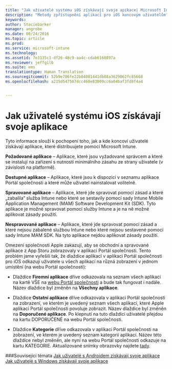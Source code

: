 ```yaml
---
title: "Jak uživatelé systému iOS získávají svoje apikace| Microsoft Intune"
description: "Metody zpřístupnění aplikací pro iOS koncovým uživatelům"
keywords: 
author: Staciebarker
manager: angrobe
ms.date: 08/24/2016
ms.topic: article
ms.prod: 
ms.service: microsoft-intune
ms.technology: 
ms.assetid: 7e3135c1-df26-48c9-aa4c-cdab6168897a
ms.reviewer: jeffgilb
ms.suite: ems
translationtype: Human Translation
ms.sourcegitcommit: 52b9e786fe22b04081441db88a3629062fc85668
ms.openlocfilehash: a215d547507dcc460e83009cc6a04baf3fd8f4a4


---
```



# Jak uživatelé systému iOS získávají svoje aplikace

Tyto informace slouží k pochopení toho, jak a kde koncoví uživatelé získávají aplikace, které distribuujete pomocí Microsoft Intune.

**Požadované aplikace** – Aplikace, které jsou vyžadované správcem a které se instalují na zařízení s nutností minimálního zásahu ze strany uživatele (v závislosti na platformě).

**Dostupné aplikace** – Aplikace, které jsou k dispozici v seznamu aplikace Portál společnosti a které může uživatel nainstalovat volitelně.

**Spravované aplikace** – Aplikace, které jde spravovat pomocí zásad a které „zabalila“ služba Intune nebo které se sestavily pomocí sady Intune Mobile Application Management (MAM) Software Development Kit (SDK). Tyto aplikace je možné spravovat pomocí služby Intune a je na ně možné aplikovat zásady použití.

**Nespravované aplikace** – Aplikace, které jde spravovat pomocí zásad a které nejsou zabalené službou Intune nebo které nejsou sestavené pomocí sady Intune MAM SDK. Na tyto aplikace nejdou aplikovat zásady použití.

Omezení společnosti Apple zakazují, aby se obchodní a spravované aplikace z App Storu zobrazovaly v aplikaci Portál společnosti. Tento problém jsme vyřešili tak, že dlaždice aplikací v aplikaci Portál společnosti pro iOS odkazují uživatele u všech aplikací na různá zobrazení v jednom umístění (na webu Portál společnosti):

- Dlaždice **Firemní aplikace** dříve odkazovala na seznam všech aplikací na kartě VŠE na [webu Portál společnosti](http://portal.manage.microsoft.com) a bude tak fungovat i nadále. Název dlaždice byl změněn na **Všechny aplikace**.

- Dlaždice **Ostatní aplikace** dříve odkazovala v aplikaci Portál společnosti na zobrazení, ve kterém je uvedený seznam všech aplikací, které Apple aplikaci Portál společnosti povoluje zobrazit. Název dlaždice byl změněn na **Doporučené aplikace**. Po klepnutí na tuto dlaždici uživatelé přejdou na kartu DOPORUČENÉ na webu Portál společnosti.

-  Dlaždice **Kategorie** dříve odkazovala v aplikaci Portál společnosti na zobrazení, ve kterém je uvedený seznam kategorií aplikací. Název této dlaždice nebyl změněn, ale nyní na webu Portál společnosti odkazuje na kartu KATEGORIE.
Aktualizované snímky obrazovky najdete [tady](https://gallery.technet.microsoft.com/Improvements-in-how-iOS-d1104186).



###Související témata
[Jak uživatelé s Androidem získávají svoje aplikace](how-your-android-users-get-their-apps.md)</br>
[Jak uživatelé s Windows získávají svoje aplikace](how-your-windows-users-get-their-apps.md)



<!--HONumber=Sep16_HO3-->



